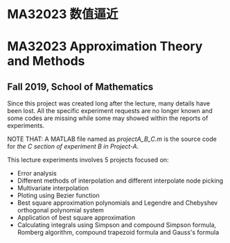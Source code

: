 #	MA32023	数值逼近
#	MA32023	 Approximation Theory and Methods
## Fall 2019,	School of Mathematics

Since this project was created long after the lecture, many details have been lost. 
All the specific experiment requests are no longer known and some codes are missing while some 
may showed within the reports of experiments. 

NOTE THAT: A MATLAB file named as *projectA_B_C.m* is 
the source code for *the C section of experiment B in Project-A*.

This lecture experiments involves 5 projects focused on: 
- Error analysis
- Different methods of interpolation and different interpolate node picking
- Multivariate interpolation
- Ploting using Bezier function
- Best square approximation polynomials and Legendre and Chebyshev orthogonal polynomial system
- Application of best square approximation
- Calculating integrals using Simpson and compound Simpson formula, Romberg algorithm, compound trapezoid formula and Gauss's formula
